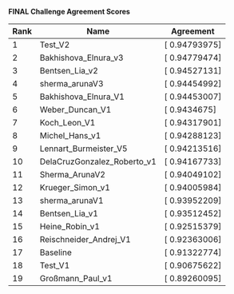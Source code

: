 **FINAL Challenge Agreement Scores**



|Rank|Name|Agreement|
|----|-----|---|
|1|Test_V2|[ 0.94793975]|
|2|Bakhishova_Elnura_v3|[ 0.94779474]|
|3|Bentsen_Lia_v2|[ 0.94527131]|
|4|sherma_arunaV3|[ 0.94454992]|
|5|Bakhishova_Elnura_V1|[ 0.94453007]|
|6|Weber_Duncan_V1|[ 0.9434675]|
|7|Koch_Leon_V1|[ 0.94317901]|
|8|Michel_Hans_v1|[ 0.94288123]|
|9|Lennart_Burmeister_V5|[ 0.94213516]|
|10|DelaCruzGonzalez_Roberto_v1|[ 0.94167733]|
|11|Sherma_ArunaV2|[ 0.94049102]|
|12|Krueger_Simon_v1|[ 0.94005984]|
|13|sherma_arunaV1|[ 0.93952209]|
|14|Bentsen_Lia_v1|[ 0.93512452]|
|15|Heine_Robin_v1|[ 0.92515379]|
|16|Reischneider_Andrej_V1|[ 0.92363006]|
|17|Baseline|[ 0.91322774]|
|18|Test_V1|[ 0.90675622]|
|19|Großmann_Paul_v1|[ 0.89260095]|
